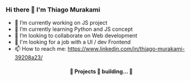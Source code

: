 ### Hi there 👋 I'm Thiago Murakami

- 🔭 I’m currently working on JS project
- 🌱 I’m currently learning Python and JS concept
- 👯 I’m looking to collaborate on Web development
- 🤔 I'm looking for a job with a UI / dev Frontend
- 📫 How to reach me: https://www.linkedin.com/in/thiago-murakami-39208a23/

<h4 align="center"> 
	🚧  Projects 🚀 building...  🚧
</h4>
